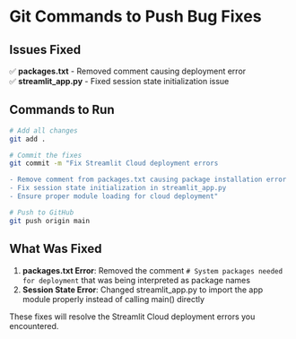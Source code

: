 # Git Commands to Push Bug Fixes

## Issues Fixed

✅ **packages.txt** - Removed comment causing deployment error  
✅ **streamlit_app.py** - Fixed session state initialization issue  

## Commands to Run

```bash
# Add all changes  
git add .

# Commit the fixes
git commit -m "Fix Streamlit Cloud deployment errors

- Remove comment from packages.txt causing package installation error
- Fix session state initialization in streamlit_app.py
- Ensure proper module loading for cloud deployment"

# Push to GitHub
git push origin main
```

## What Was Fixed

1. **packages.txt Error**: Removed the comment `# System packages needed for deployment` that was being interpreted as package names
2. **Session State Error**: Changed streamlit_app.py to import the app module properly instead of calling main() directly

These fixes will resolve the Streamlit Cloud deployment errors you encountered.